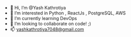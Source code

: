 - 👋 Hi, I’m @Yash Kathrotiya
- 👀 I’m interested in Python , ReactJs , PostgreSQL, AWS
- 🌱 I’m currently learning DevOps
- 💞️ I’m looking to collaborate on code! ;)
- 📫 yashkathrotiya7048@gmail.com

<!---
YashCerebulb/YashCerebulb is a ✨ special ✨ repository because its `README.md` (this file) appears on your GitHub profile.
You can click the Preview link to take a look at your changes.
--->
